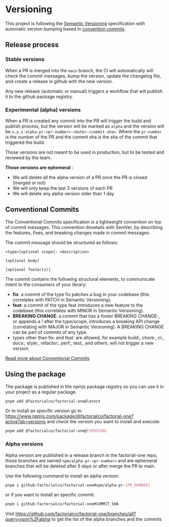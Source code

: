 # Versioning

This project is following the [Semantic Versioning](https://semver.org/)
specification with automatic version bumping based in
[convention commits](https://www.conventionalcommits.org/en/v1.0.0/).

## Release process

### Stable versions

When a PR is merged into the `main` branch, the CI will automatically will check
the commit messages, bump the version, update the changelog file, and create a
release in github with the new version.

Any new release (automatic or manual) triggers a workflow that will publish it
to the github package registry.

### Experimental (alpha) versions

When a PR is created any commit into the PR will trigger the build and publish
process, but the version will be marked as `alpha` and the version will be
`x.y.z-alpha.pr-<pr-number>-<date>-<commit-sha>`. Where the `pr-number` is the
number of the PR and the commit sha is the sha of the commit that triggered the
build.

Those versions are not meant to be used in production, but to be tested and
reviewed by the team.

**Those versions are ephemeral** :

- We will delete all the alpha version of a PR once the PR is closed (merged or
  not)
- We will only keep the last 3 versions of each PR
- We will delete any alpha version older than 1 day

## Conventional Commits

The Conventional Commits specification is a lightweight convention on top of
commit messages. This convention dovetails with SemVer, by describing the
features, fixes, and breaking changes made in commit messages.

The commit message should be structured as follows:

```
<type>[optional scope]: <description>

[optional body]

[optional footer(s)]
```

The commit contains the following structural elements, to communicate intent to
the consumers of your library:

- **fix**: a commit of the type fix patches a bug in your codebase (this
  correlates with PATCH in Semantic Versioning).
- **feat**: a commit of the type feat introduces a new feature to the codebase
  (this correlates with MINOR in Semantic Versioning).
- **BREAKING CHANGE**: a commit that has a footer BREAKING CHANGE:, or appends a
  ! after the type/scope, introduces a breaking API change (correlating with
  MAJOR in Semantic Versioning). A BREAKING CHANGE can be part of commits of any
  type.
- types other than fix: and feat: are allowed, for example build:, chore:, ci:,
  docs:, style:, refactor:, perf:, test:, and others. will not trigger a new
  version.

[Read more about Conventional Commits](https://www.conventionalcommits.org/en/v1.0.0/#examples)

## Using the package

The package is published in the npmjs package registry so you can use it in your
project as a regular package.

```bash
pnpm add @factorialco/factorial-one@latest
```

Or to install an specific version go to
https://www.npmjs.com/package/@factorialco/factorial-one?activeTab=versions and
check the version you want to install and execute:

```bash
pnpm add @factorialco/factorial-one@[VERSION]
```

### Alpha versions

Alpha version are published in a release branch in the factorial-one repo, those
branches are named `npm/alpha-pr-<pr-number>` and are ephemeral branches that
will be deleted after 5 days or after merge the PR to main.

Use the following command to install an alpha version:

```bash
pnpm i github:factorialco/factorial-one#npm/alpha-pr-[PR_NUMBER]
```

or if you want to install an specific commit:

```bash
pnpm i github:factorialco/factorial-one#COMMIT_SHA
```

Visit
https://github.com/factorialco/factorial-one/branches/all?query=npm%2Falpha to
get the list of the alpha branches and the commits
